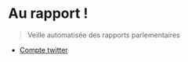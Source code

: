 # Au rapport !

> Veille automatisée des rapports parlementaires

- [Compte twitter](https://twitter.com/au_rapport)
